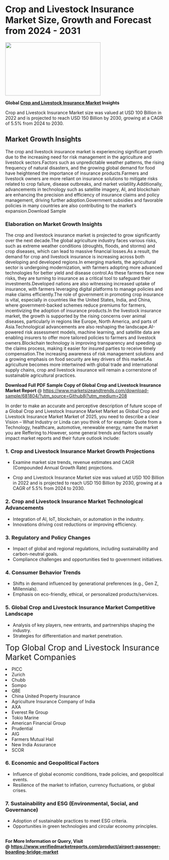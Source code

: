 <H1>Crop and Livestock Insurance Market Size, Growth and Forecast from 2024 - 2031</H1><img class="aligncenter size-medium wp-image-584254" src="https://thirdeyenews.in/wp-content/uploads/2024/09/Global-Market-Research-300x168.jpeg" alt="" width="300" height="168" /><p><strong>Global&nbsp;<a href="https://www.marketsizeandtrends.com/download-sample/681804/?utm_source=Github8j?utm_medium=208">Crop and Livestock Insurance Market</a> Insights</strong></p><p>Crop and Livestock Insurance Market size was valued at USD 100 Billion in 2022 and is projected to reach USD 150 Billion by 2030, growing at a CAGR of 5.5% from 2024 to 2030.</p><p><h2>Market Growth Insights</h2> The crop and livestock insurance market is experiencing significant growth due to the increasing need for risk management in the agriculture and livestock sectors.Factors such as unpredictable weather patterns, the rising frequency of natural disasters, and the growing global demand for food have heightened the importance of insurance products.Farmers and livestock owners are more reliant on insurance solutions to mitigate risks related to crop failure, disease outbreaks, and market volatility.Additionally, advancements in technology such as satellite imagery, AI, and blockchain are enhancing the precision and efficiency of insurance claims and policy management, driving further adoption.Government subsidies and favorable policies in many countries are also contributing to the market’s expansion.Download Sample <h3>Elaboration on Market Growth Insights</h3> The crop and livestock insurance market is projected to grow significantly over the next decade.The global agriculture industry faces various risks, such as extreme weather conditions (droughts, floods, and storms) and crop diseases, which can lead to massive financial losses.As a result, the demand for crop and livestock insurance is increasing across both developing and developed regions.In emerging markets, the agricultural sector is undergoing modernization, with farmers adopting more advanced technologies for better yield and disease control.As these farmers face new risks, they are turning to insurance as a critical tool to safeguard their investments.Developed nations are also witnessing increased uptake of insurance, with farmers leveraging digital platforms to manage policies and make claims efficiently.The role of government in promoting crop insurance is vital, especially in countries like the United States, India, and China, where government-backed schemes reduce premiums for farmers, incentivizing the adoption of insurance products.In the livestock insurance market, the growth is supported by the rising concerns over animal diseases, particularly in regions like Europe, North America, and parts of Asia.Technological advancements are also reshaping the landscape.AI-powered risk assessment models, machine learning, and satellite data are enabling insurers to offer more tailored policies to farmers and livestock owners.Blockchain technology is improving transparency and speeding up the claims process, making it easier for insured parties to receive timely compensation.The increasing awareness of risk management solutions and a growing emphasis on food security are key drivers of this market.As agriculture becomes more intertwined with global trade and international supply chains, crop and livestock insurance will remain a cornerstone of sustainable agricultural practices.</p><p><span class=""><strong>Download Full PDF Sample Copy of Global Crop and Livestock Insurance Market Report</strong> @ <a href="https://www.marketsizeandtrends.com/download-sample/681804/?utm_source=Github8j?utm_medium=208" target="_blank">https://www.marketsizeandtrends.com/download-sample/681804/?utm_source=Github8j?utm_medium=208</a></span></p><p>In order to make an accurate and perceptive description of future scope of a Global&nbsp;Crop and Livestock Insurance Market Market as Global&nbsp;Crop and Livestock Insurance Market Market of 2025, you need to describe a clear Vision &ndash; What Industry or Linda can you think of for example: Quote from a Technology, healthcare, automotive, renewable energy, name the market you are Reffering to.However, some general trends and factors usually impact market reports and their future outlook include:</p><h3>1.&nbsp;<strong>Crop and Livestock Insurance Market Growth Projections</strong></h3><ul><li>Examine market size trends, revenue estimates and CAGR (Compounded Annual Growth Rate) projections.</li><li><p>Crop and Livestock Insurance Market size was valued at USD 100 Billion in 2022 and is projected to reach USD 150 Billion by 2030, growing at a CAGR of 5.5% from 2024 to 2030.</p></li></ul><h3>2.&nbsp;<strong>Crop and Livestock Insurance Market Technological Advancements</strong></h3><ul><li>Integration of AI, IoT, blockchain, or automation in the industry.</li><li>Innovations driving cost reductions or improving efficiency.</li></ul><h3>3.&nbsp;<strong>Regulatory and Policy Changes</strong></h3><ul><li>Impact of global and regional regulations, including sustainability and carbon-neutral goals.</li><li>Compliance challenges and opportunities tied to government initiatives.</li></ul><h3>4.&nbsp;<strong>Consumer Behavior Trends</strong></h3><ul><li>Shifts in demand influenced by generational preferences (e.g., Gen Z, Millennials).</li><li>Emphasis on eco-friendly, ethical, or personalized products/services.</li></ul><h3>5.&nbsp;<strong>Global Crop and Livestock Insurance Market Competitive Landscape</strong></h3><ul><li>Analysis of key players, new entrants, and partnerships shaping the industry.</li><li>Strategies for differentiation and market penetration.</li></ul><p data-pm-slice="1 1 []"><span style="color: inherit; font-family: inherit; font-size: 25px;">Top Global Crop and Livestock Insurance Market Companies</span></p><div class="" data-test-id=""><p><li>PICC</li><li> Zurich</li><li> Chubb</li><li> Sompo</li><li> QBE</li><li> China United Property Insurance</li><li> Agriculture Insurance Company of India</li><li> AXA</li><li> Everest Re Group</li><li> Tokio Marine</li><li> American Financial Group</li><li> Prudential</li><li> AIG</li><li> Farmers Mutual Hail</li><li> New India Assurance</li><li> SCOR</li></p></div><h3>6.&nbsp;<strong>Economic and Geopolitical Factors</strong></h3><ul><li>Influence of global economic conditions, trade policies, and geopolitical events.</li><li>Resilience of the market to inflation, currency fluctuations, or global crises.</li></ul><h3>7.&nbsp;<strong>Sustainability and ESG (Environmental, Social, and Governance)</strong></h3><ul><li>Adoption of sustainable practices to meet ESG criteria.</li><li>Opportunities in green technologies and circular economy principles.</li></ul><h2><strong style="font-size: 14px;">For More Information or Query, Visit @&nbsp;</strong><a style="background-color: #ffffff; font-size: 14px;" href="https://www.marketsizeandtrends.com/report/crop-and-livestock-insurance-market/" target="_blank">https://www.verifiedmarketreports.com/product/airport-passenger-boarding-bridge-market</a></h2>
